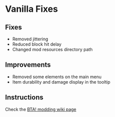 # Vanilla Fixes

## Fixes
* Removed jittering
* Reduced block hit delay
* Changed mod resources directory path

## Improvements
* Removed some elements on the main menu
* Item durability and damage display in the tooltip

## Instructions

Check the [BTA! modding wiki page](https://bta.miraheze.org/wiki/Modding)
